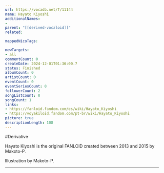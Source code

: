 ```yaml
---
url: https://vocadb.net/T/11144
name: Hayato Kiyoshi
additionalNames: 
- 
parent: "[[derived-vocaloid]]"
related:

mappedNicoTags:

newTargets:
- all
commentCount: 0
createDate: 2024-12-01T01:36:00.7
status: Finished
albumCount: 0
artistCount: 0
eventCount: 0
eventSeriesCount: 0
followerCount: 2
songListCount: 0
songCount: 1
links: 
- https://fanloid.fandom.com/es/wiki/Hayato_Kiyoshi
- https://voyakiloid.fandom.com/pt-br/wiki/Hayato_Kiyoshi
picture: true
descriptionLength: 108
---
```


#Derivative

Hayato Kiyoshi is the original FANLOID created between 2013 and 2015 by Makoto-P.

Illustration by Makoto-P.

---

